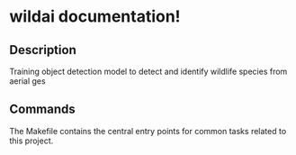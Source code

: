 # wildai documentation!

## Description

Training object detection model to detect and identify wildlife species from aerial ges

## Commands

The Makefile contains the central entry points for common tasks related to this project.

